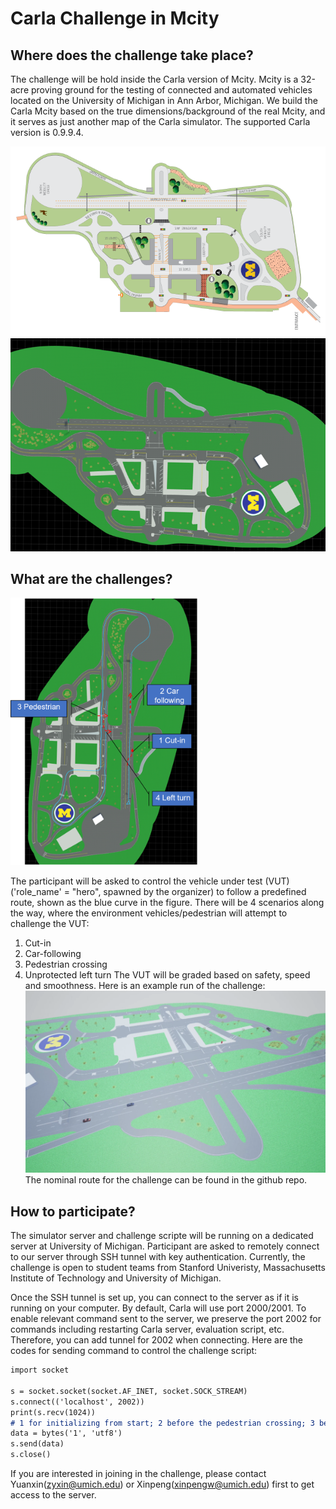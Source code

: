 # Carla Challenge in Mcity

## Where does the challenge take place?
The challenge will be hold inside the Carla version of Mcity. Mcity is a 32-acre proving ground for the testing of connected and automated vehicles located on the University of Michigan in Ann Arbor, Michigan. We build the Carla Mcity based on the true dimensions/background of the real Mcity, and it serves as just another map of the Carla simulator. The supported Carla version is 0.9.9.4.

<img src="resource/Mcity1.png" alt="drawing" width="700"/>
<img src="resource/Map.png" alt="drawing" width="700"/>



## What are the challenges?
<img src="resource/Route.png" alt="drawing" width="300"/>

The participant will be asked to control the vehicle under test (VUT) ('role_name' = "hero", spawned by the organizer) to follow a predefined route, shown as the blue curve in the figure. There will be 4 scenarios along the way, where the environment vehicles/pedestrian will attempt to challenge the VUT:
1. Cut-in
2. Car-following
3. Pedestrian crossing
4. Unprotected left turn
The VUT will be graded based on safety, speed and smoothness. 
Here is an example run of the challenge:
[![SampleRun](resource/videoclip.png)](https://www.youtube.com/watch?v=rw22kinHzqM)
The nominal route for the challenge can be found in the github repo. 

## How to participate?
The simulator server and challenge scripte will be running on a dedicated server at University of Michigan. Participant are asked to remotely connect to our server through SSH tunnel with key authentication. Currently, the challenge is open to student teams from Stanford Univeristy, Massachusetts Institute of Technology and University of Michigan. 

Once the SSH tunnel is set up, you can connect to the server as if it is running on your computer. By default, Carla will use port 2000/2001. To enable relevant command sent to the server, we preserve the port 2002 for commands including restarting Carla server, evaluation script, etc. Therefore, you can add tunnel for 2002 when connecting. Here are the codes for sending command to control the challenge script:

```markdown
import socket

s = socket.socket(socket.AF_INET, socket.SOCK_STREAM)
s.connect(('localhost', 2002))
print(s.recv(1024))
# 1 for initializing from start; 2 before the pedestrian crossing; 3 before the left turn
data = bytes('1', 'utf8')
s.send(data)
s.close()
```

If you are interested in joining in the challenge, please contact Yuanxin(zyxin@umich.edu) or Xinpeng(xinpengw@umich.edu) first to get access to the server.


<!-- ## Welcome to GitHub Pages

You can use the [editor on GitHub](https://github.com/yyab/mcityCarlaChallenge.github.io/edit/main/README.md) to maintain and preview the content for your website in Markdown files.

Whenever you commit to this repository, GitHub Pages will run [Jekyll](https://jekyllrb.com/) to rebuild the pages in your site, from the content in your Markdown files.

### Markdown

Markdown is a lightweight and easy-to-use syntax for styling your writing. It includes conventions for

```markdown
Syntax highlighted code block

# Header 1
## Header 2
### Header 3

- Bulleted
- List

1. Numbered
2. List

**Bold** and _Italic_ and `Code` text

[Link](url) and ![Image](src)
```

For more details see [GitHub Flavored Markdown](https://guides.github.com/features/mastering-markdown/).

### Jekyll Themes

Your Pages site will use the layout and styles from the Jekyll theme you have selected in your [repository settings](https://github.com/yyab/mcityCarlaChallenge.github.io/settings). The name of this theme is saved in the Jekyll `_config.yml` configuration file.

### Support or Contact

Having trouble with Pages? Check out our [documentation](https://docs.github.com/categories/github-pages-basics/) or [contact support](https://github.com/contact) and we’ll help you sort it out. 

-->
